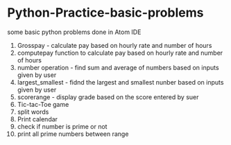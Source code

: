 # Python-Practice-basic-problems
some basic python problems done in Atom IDE

1) Grosspay - calculate pay based on hourly rate and number of hours
2) computepay function to calculate pay based on hourly rate and number of hours
3) number operation - find sum and average of numbers based on inputs given by user
4) largest_smallest - fidnd the largest and smallest nunber based on inputs given by user
5) scorerange -  display grade based on the score entered by suer
6) Tic-tac-Toe game
7) split words
8) Print calendar
9) check if number is prime or not
10) print all prime numbers between range
